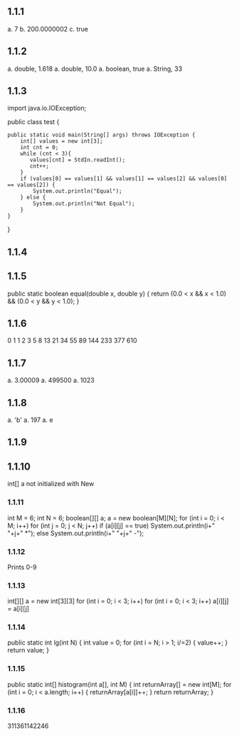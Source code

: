 ## 1.1.1
a. 7
b. 200.0000002
c. true

## 1.1.2
a. double, 1.618
a. double, 10.0
a. boolean, true
a. String, 33

## 1.1.3
import java.io.IOException;

public class test {

	public static void main(String[] args) throws IOException {
		int[] values = new int[3];
        int cnt = 0;
        while (cnt < 3){
           values[cnt] = StdIn.readInt();
           cnt++; 
        }
		if (values[0] == values[1] && values[1] == values[2] && values[0] == values[2]) {
			System.out.println("Equal");
		} else {
			System.out.println("Not Equal");
		}
	}

}

## 1.1.4

## 1.1.5
public static boolean equal(double x, double y) {
	return (0.0 < x && x < 1.0)  && (0.0 < y && y < 1.0);
}

## 1.1.6
0
1
1
2
3
5
8
13
21
34
55
89
144
233
377
610

## 1.1.7
a. 3.00009
a. 499500
a. 1023

## 1.1.8
a. 'b'
a. 197
a.  e

## 1.1.9

## 1.1.10
int[] a not initialized with New

### 1.1.11
int M = 6;
int N = 6;
boolean[][] a;
a = new boolean[M][N];
for (int i = 0; i < M; i++)
  for (int j = 0; j < N; j++)
    if (a[i][j] == true)
      System.out.println(i+" "+j+" *");
    else
      System.out.println(i+" "+j+" -");
          
### 1.1.12
Prints 0-9

### 1.1.13
int[][] a = new int[3][3]
for (int i = 0; i < 3; i++)
	for (int i = 0; i < 3; i++)
			a[i][j] = a[i][j]
			
### 1.1.14
public static int lg(int N) {
    int value = 0;
    for (int i = N; i > 1; i/=2) {
    		value++;
    }
    return value;
}

### 1.1.15
public static int[] histogram(int a[], int M) {
	int returnArray[] = new int[M];
	for (int i = 0; i < a.length; i++) {
		returnArray[a[i]]++;
	}
	return returnArray;
}

### 1.1.16
311361142246
	
	




